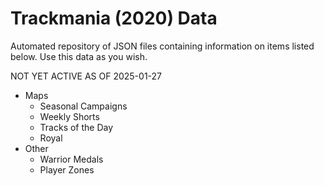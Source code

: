 # Trackmania (2020) Data

Automated repository of JSON files containing information on items listed below. Use this data as you wish.

NOT YET ACTIVE AS OF 2025-01-27

- Maps
    - Seasonal Campaigns
    - Weekly Shorts
    - Tracks of the Day
    - Royal
- Other
    - Warrior Medals
    - Player Zones
